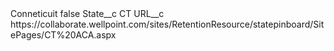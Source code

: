 <?xml version="1.0" encoding="UTF-8"?>
<CustomMetadata xmlns="http://soap.sforce.com/2006/04/metadata" xmlns:xsi="http://www.w3.org/2001/XMLSchema-instance" xmlns:xsd="http://www.w3.org/2001/XMLSchema">
    <label>Conneticuit</label>
    <protected>false</protected>
    <values>
        <field>State__c</field>
        <value xsi:type="xsd:string">CT</value>
    </values>
    <values>
        <field>URL__c</field>
        <value xsi:type="xsd:string">https://collaborate.wellpoint.com/sites/RetentionResource/statepinboard/SitePages/CT%20ACA.aspx</value>
    </values>
</CustomMetadata>
